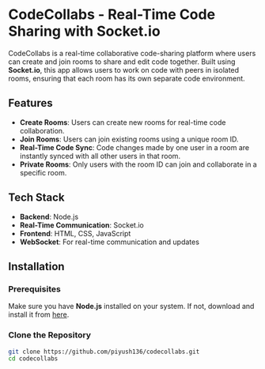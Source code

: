 # CodeCollabs - Real-Time Code Sharing with Socket.io

CodeCollabs is a real-time collaborative code-sharing platform where users can create and join rooms to share and edit code together. Built using **Socket.io**, this app allows users to work on code with peers in isolated rooms, ensuring that each room has its own separate code environment.

## Features

- **Create Rooms**: Users can create new rooms for real-time code collaboration.
- **Join Rooms**: Users can join existing rooms using a unique room ID.
- **Real-Time Code Sync**: Code changes made by one user in a room are instantly synced with all other users in that room.
- **Private Rooms**: Only users with the room ID can join and collaborate in a specific room.

## Tech Stack

- **Backend**: Node.js
- **Real-Time Communication**: Socket.io
- **Frontend**: HTML, CSS, JavaScript
- **WebSocket**: For real-time communication and updates

## Installation

### Prerequisites

Make sure you have **Node.js** installed on your system. If not, download and install it from [here](https://nodejs.org/).

### Clone the Repository

```bash
git clone https://github.com/piyush136/codecollabs.git
cd codecollabs
